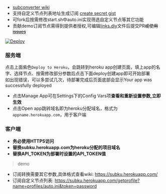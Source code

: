 * [subconverter wiki](https://github.com/tindy2013/subconverter)  
* 支持自定义节点列表地址生成订阅 [create secret gist](https://gist.github.com/)  
* 可fork后按需修改start.sh中auto.ini实现筛选自定义节点等其它功能  
* 贡献demo订阅节点需得到提供者授权,可编辑[links.diy](https://github.com/mixool/subconverterku/blob/master/etc/links.diy)文件后提交PR~~或使用[issues](https://github.com/mixool/subconverterku/issues/new)~~  
  
[![Deploy](https://www.herokucdn.com/deploy/button.png)](https://dashboard.heroku.com/new?template=https://github.com/mixool/subconverterku)  
  
### 服务端
点击上面紫色`Deploy to Heroku`，会跳转到heroku app创建页面，填上app的名字、选择节点、按需修改部分参数后点击下面deploy创建app即可开始部署  
如出现错误，可以多尝试几次，待部署完成后页面底部会显示Your app was successfully deployed  
  * 点击Manage App可在Settings下的Config Vars项**查看和重新设置参数,立即生效**  
  * 点击Open app跳转域名即为heroku分配域名，格式为`appname.herokuapp.com`，用于客户端  
  
### 客户端
* **务必使用HTTPS访问**  
* **替换subku.herokuapp.com为heroku分配的项目域名**  
* **替换API_TOKEN为部署时设置的API_TOKEN值**  
> demo  
* 订阅转换需要其它参数,具体格式查看wiki: https://subku.herokuapp.com/
* 订阅自定义节点列表: https://subku.herokuapp.com/getprofile?name=profiles/auto.ini&token=password  

